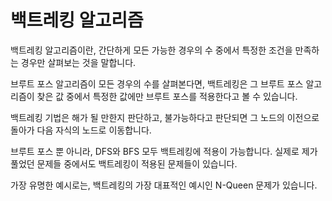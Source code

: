 # 백트레킹 알고리즘

백트레킹 알고리즘이란, 간단하게 모든 가능한 경우의 수 중에서 특정한 조건을 만족하는 경우만 살펴보는 것을 말합니다.

브루트 포스 알고리즘이 모든 경우의 수를 살펴본다면, 백트레킹은 그 브루트 포스 알고리즘이 찾은 값 중에서 특정한 값에만 브루트 포스를 적용한다고 볼 수 있습니다.

백트레킹 기법은 해가 될 만한지 판단하고, 불가능하다고 판단되면 그 노드의 이전으로 돌아가 다음 자식의 노드로 이동합니다.

브루트 포스 뿐 아니라, DFS와 BFS 모두 백트레킹에 적용이 가능합니다. 실제로 제가 풀었던 문제들 중에서도 백트레킹이 적용된 문제들이 있습니다.

가장 유명한 예시로는, 백트레킹의 가장 대표적인 예시인 N-Queen 문제가 있습니다.
